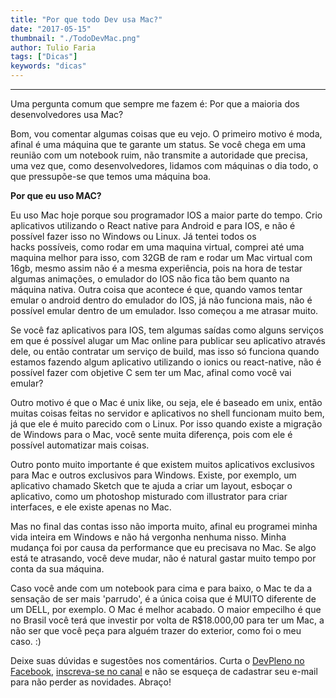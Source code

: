 ```yaml
---
title: "Por que todo Dev usa Mac?"
date: "2017-05-15"
thumbnail: "./TodoDevMac.png"
author: Tulio Faria
tags: ["Dicas"]
keywords: "dicas"
---
```


---
Uma pergunta comum que sempre me fazem é: Por que a maioria dos desenvolvedores usa Mac? 

Bom, vou comentar algumas coisas que eu vejo. O primeiro motivo é moda, afinal é uma máquina que te garante um status. Se você chega em uma reunião com um notebook ruim, não transmite a autoridade que precisa, uma vez que, como desenvolvedores, lidamos com máquinas o dia todo, o que pressupõe-se que temos uma máquina boa. 

**Por que eu uso MAC?** 

Eu uso Mac hoje porque sou programador IOS a maior parte do tempo. Crio aplicativos utilizando o React native para Android e para IOS, e não é possível fazer isso no Windows ou Linux. Já tentei todos os hacks possíveis, como rodar em uma maquina virtual, comprei até uma maquina melhor para isso, com 32GB de ram e rodar um Mac virtual com 16gb, mesmo assim não é a mesma experiência, pois na hora de testar algumas animações, o emulador do IOS não fica tão bem quanto na máquina nativa. Outra coisa que acontece é que, quando vamos tentar emular o android dentro do emulador do IOS, já não funciona mais, não é possível emular dentro de um emulador. Isso começou a me atrasar muito.   

Se você faz aplicativos para IOS, tem algumas saídas como alguns serviços em que é possível alugar um Mac online para publicar seu aplicativo através dele, ou então contratar um serviço de build, mas isso só funciona quando estamos fazendo algum aplicativo utilizando o ionics ou react-native, não é possível fazer com objetive C sem ter um Mac, afinal como você vai emular?   

Outro motivo é que o Mac é unix like, ou seja, ele é baseado em unix, então muitas coisas feitas no servidor e aplicativos no shell funcionam muito bem, já que ele é muito parecido com o Linux. Por isso quando existe a migração de Windows para o Mac, você sente muita diferença, pois com ele é possível automatizar mais coisas.   

Outro ponto muito importante é que existem muitos aplicativos exclusivos para Mac e outros exclusivos para Windows. Existe, por exemplo, um aplicativo chamado Sketch que te ajuda a criar um layout, esboçar o aplicativo, como um photoshop misturado com illustrator para criar interfaces, e ele existe apenas no Mac.   

Mas no final das contas isso não importa muito, afinal eu programei minha vida inteira em Windows e não há vergonha nenhuma nisso. Minha mudança foi por causa da performance que eu precisava no Mac. Se algo está te atrasando, você deve mudar, não é natural gastar muito tempo por conta da sua máquina.   

Caso você ande com um notebook para cima e para baixo, o Mac te da a sensação de ser mais 'parrudo', é a única coisa que é MUITO diferente de um DELL, por exemplo. O Mac é melhor acabado. O maior empecilho é que no Brasil você terá que investir por volta de R$18.000,00 para ter um Mac, a não ser que você peça para alguém trazer do exterior, como foi o meu caso. :) 

Deixe suas dúvidas e sugestões nos comentários. Curta o [DevPleno no Facebook](https://www.facebook.com/devpleno), [inscreva-se no canal](https://www.youtube.com/devplenocom) e não se esqueça de cadastrar seu e-mail para não perder as novidades. Abraço!